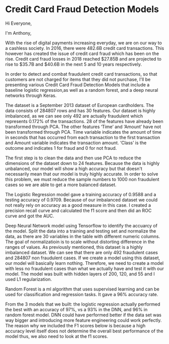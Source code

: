 # Credit Card Fraud Detection Models

Hi Everyone, 

I'm Anthony, 

With the rise of digital payments increasing everyday, we are on our way to a cashless society. In 2016, there were 482.6B credit card transactions. This however has created the issue of credit card fraud which has been on the rise. Credit card fraud losses in 2018 reached $27.85B and are projected to rise to $35.7B and $40.6B in the next 5 and 10 years respectively.

In order to detect and combat fraudulent credit card transactions, so that customers are not charged for items that they did not purchase, I'll be presenting various Credit Card Fraud Detection Models that include a baseline logistic regression,as well as a random forest, and a deep neural networks through Keras. 

The dataset is a September 2013 dataset of European cardholders. The data consists of 284807 rows and has 30 features. Our dataset is highly imbalanced, as we can see only 492 are actually fraudulent which represents 0.172% of the transactions. 28 of the features have already been transformed through PCA. The other features ‘Time’ and ‘Amount’ have not been transformed through PCA. Time variable indicates the amount of time in seconds that has occurred from each transaction to the first transaction and Amount variable indicates the transaction amount. ‘Class’ is the outcome and indicates 1 for fraud and 0 for not fraud.

The first step is to clean the data and then use PCA to reduce the dimensions of the dataset down to 24 features. Because the data is highly unbalanced, our model will show a high accuracy but that doesn't necessarily mean that our model is truly highly accurate. In order to solve this problem, we must reduce the sample numbers to 1000 non fraudulent cases so we are able to get a more balanced dataset. 

The Logistic Regression model gave a training accuracy of 0.9588 and a testing accuracy of 0.9709. Because of our imbalanced dataset we could not really rely on accuracy as a good measure in this case. I created a precision recall curve and calculated the f1 score and then did an ROC curve and got the AUC.

Deep Neural Network model using Tensorflow to identify the accuarcy of the model. Split the data into a training and testing set and normalize the data, as there are 30 variables in the table with different numeric columns. The goal of normalizatioin is to scale without distorting difference in the ranges of values. As previously mentioned, this dataset is a highly imbalanced dataset. We can see that there are only 492 fraudulent cases and 284807 non fraudulent cases. If we create a model using this dataset, our model will basically learn nothing. Therefore, we need to create a model with less no fraudulent cases than what we actually have and test it with our model. The model was built with hidden layers of 200, 120, and 55 and I used L1 regularization. 

Random Forest is a ml algorithm that uses supervised learning and can be used for classification and regression tasks. It gave a 96% accuracy rate. 

From the 3 models that we built: the logistic regression actually performed the best with an accuracy of 97%, vs a 93% in the DNN, and 96% in random forest model. DNN could have performed better if the data set was way bigger and introducing more feature engineering could work perfectly. The reason why we included the F1 scores below is because a high accuracy level itself does not determine the overall best performance of the model thus, we also need to look at the f1 scores.
